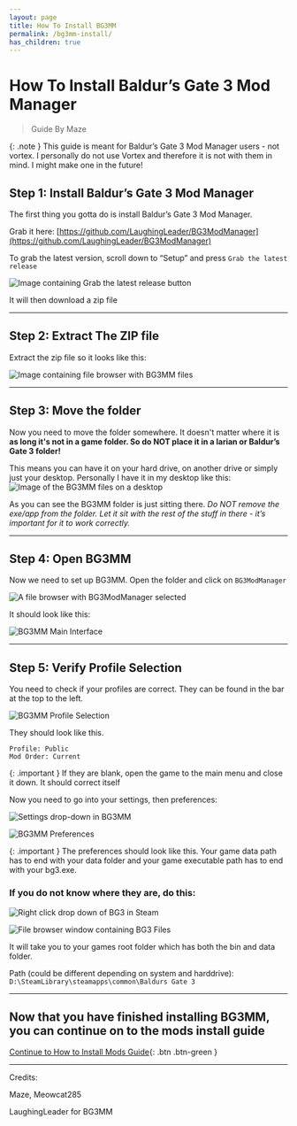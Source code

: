 ```yaml
---
layout: page
title: How To Install BG3MM
permalink: /bg3mm-install/
has_children: true
---
```


# How To Install Baldur’s Gate 3 Mod Manager
> Guide By Maze

{: .note }
This guide is meant for Baldur’s Gate 3 Mod Manager users - not vortex. 
I personally do not use Vortex and therefore it is not with them in mind. I might make one in the future!

## Step 1: Install Baldur’s Gate 3 Mod Manager
The first thing you gotta do is install Baldur’s Gate 3 Mod Manager. 

Grab it here: [https://github.com/LaughingLeader/BG3ModManager](https://github.com/LaughingLeader/BG3ModManager)

To grab the latest version, scroll down to “Setup” and press `Grab the latest release`

![Image containing Grab the latest release button](/assets/bg3mm-install/image5.png)

It will then download a zip file

---

## Step 2: Extract The ZIP file
Extract the zip file so it looks like this:

![Image containing file browser with BG3MM files](/assets/bg3mm-install/image9.png)

---

## Step 3: Move the folder

Now you need to move the folder somewhere. It doesn't matter where it is **as long it's not in a game folder. So do NOT place it in a larian or Baldur’s Gate 3 folder!**

This means you can have it on your hard drive, on another drive or simply just your desktop. Personally I have it in my desktop like this: 
![Image of the BG3MM files on a desktop](/assets/bg3mm-install/image2.png)

As you can see the BG3MM folder is just sitting there. *Do NOT remove the exe/app from the folder. Let it sit with the rest of the stuff in there - it’s important for it to work correctly.*

---

## Step 4: Open BG3MM
Now we need to set up BG3MM. Open the folder and click on `BG3ModManager`

![A file browser with BG3ModManager selected](/assets/bg3mm-install/image4.png)

It should look like this:

![BG3MM Main Interface](/assets/bg3mm-install/image11.png)

---

## Step 5: Verify Profile Selection

You need to check if your profiles are correct. They can be found in the bar at the top to the left.

![BG3MM Profile Selection](/assets/bg3mm-install/image10.png)

They should look like this. 
```
Profile: Public 
Mod Order: Current
```

{: .important }
If they are blank, open the game to the main menu and close it down. It should correct itself

Now you need to go into your settings, then preferences: 

![Settings drop-down in BG3MM](/assets/bg3mm-install/image3.png)

![BG3MM Preferences](/assets/bg3mm-install/image6.png)

{: .important }
The preferences should look like this.
Your game data path has to end with your data folder and your game executable path has to end with your bg3.exe.

### If you do not know where they are, do this:
![Right click drop down of BG3 in Steam](/assets/bg3mm-install/image1.png)

![File browser window containing BG3 Files](/assets/bg3mm-install/image7.png)

It will take you to your games root folder which has both the bin and data folder.

Path (could be different depending on system and harddrive):
`D:\SteamLibrary\steamapps\common\Baldurs Gate 3`

---

## Now that you have finished installing BG3MM, you can continue on to the mods install guide

[Continue to How to Install Mods Guide](/mods-install/){: .btn .btn-green }

---

Credits:

Maze, Meowcat285 

LaughingLeader for BG3MM